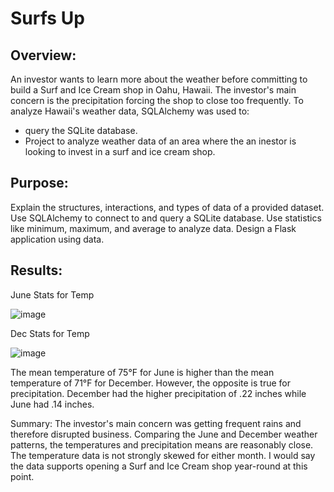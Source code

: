 # Surfs Up
## Overview:
An investor wants to learn more about the weather before committing to build a Surf and Ice Cream shop in Oahu, Hawaii. The investor's main concern is the precipitation forcing the shop to close too frequently. To analyze Hawaii's weather data, SQLAlchemy was used to:
- query the SQLite database. 
- Project to analyze weather data of an area where the an inestor is looking to invest in a surf and ice cream shop.

## Purpose:
Explain the structures, interactions, and types of data of a provided dataset.
Use SQLAlchemy to connect to and query a SQLite database.
Use statistics like minimum, maximum, and average to analyze data.
Design a Flask application using data.

## Results:
June Stats for Temp

![image](https://user-images.githubusercontent.com/36766602/156947080-63ef8d9c-56d7-46ea-afa1-be7801edeb9e.png)

Dec Stats for Temp

![image](https://user-images.githubusercontent.com/36766602/156947104-e3e05a66-e3d6-4465-bb90-90677316bac3.png)

The mean temperature of 75°F for June is higher than the mean temperature of 71°F for December. However, the opposite is true for precipitation. December had the higher precipitation of .22 inches while June had .14 inches.

Summary:
The investor's main concern was getting frequent rains and therefore disrupted business. Comparing the June and December weather patterns, the temperatures and precipitation means are reasonably close. The temperature data is not strongly skewed for either month. I would say the data supports opening a Surf and Ice Cream shop year-round at this point. 
